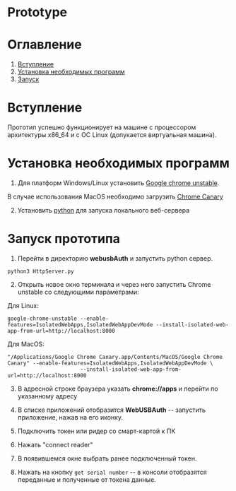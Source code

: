 # Prototype
# Оглавление
1. [Вступление](#introduction)
2. [Установка необходимых программ](#install)
3. [Запуск](#building)
   
# Вступление <a name="introduction"></a>
Прототип успешно функционирует на машине с процессором архитектуры x86_64 и с ОС Linux (допукается виртуальная машина). 

# Установка необходимых программ <a name="install"></a>

1. Для платформ Windows/Linux установить [Google chrome unstable](https://flathub.org/apps/com.google.ChromeDev).

В случае использования MacOS необходимо загрузить [Chrome Canary](https://www.google.com/intl/ru/chrome/canary/)

2. Установить [python](https://www.python.org/downloads/) для запуска локального веб-сервера 

# Запуск прототипа <a name="building"></a>

1. Перейти в директорию __webusbAuth__ и запустить python сервер.
```
python3 HttpServer.py
```
2. Открыть новое окно терминала и через него запустить Chrome unstable со следующими параметрами:

Для Linux:

```
google-chrome-unstable --enable-features=IsolatedWebApps,IsolatedWebAppDevMode --install-isolated-web-app-from-url=http://localhost:8000
```

Для MacOS:
```
"/Applications/Google Chrome Canary.app/Contents/MacOS/Google Chrome Canary" --enable-features=IsolatedWebApps,IsolatedWebAppDevMode \
                       --install-isolated-web-app-from-url=http://localhost:8000
```

3. В адресной строке браузера указать __chrome://apps__ и перейти по указанному адресу 

4. В списке приложений отобразится __WebUSBAuth__ -- запустить приложение, нажав на его иконку.

5. Подключить токен или ридер со смарт-картой к ПК

6. Нажать "connect reader"

7. В появившемся окне выбрать ранее подключенный токен.

8. Нажать на кнопку `get serial number` -- в консоли отобразятся переданные и полученные от токена данные.